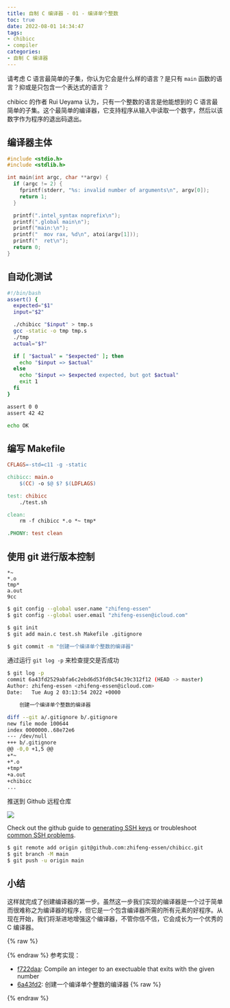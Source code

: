 ```yaml
---
title: 自制 C 编译器 - 01 - 编译单个整数
toc: true
date: 2022-08-01 14:34:47
tags: 
- chibicc
- compiler
categories: 
- 自制 C 编译器
---
```


请考虑 C 语言最简单的子集，你认为它会是什么样的语言？是只有 `main` 函数的语言？抑或是只包含一个表达式的语言？

<!-- more -->

chibicc 的作者 Rui Ueyama 认为，只有一个整数的语言是他能想到的 C 语言最简单的子集。这个最简单的编译器，它支持程序从输入中读取一个数字，然后以该数字作为程序的退出码退出。

## 编译器主体

```c main.c
#include <stdio.h>
#include <stdlib.h>

int main(int argc, char **argv) {
  if (argc != 2) {
    fprintf(stderr, "%s: invalid number of arguments\n", argv[0]);
    return 1;
  }

  printf(".intel_syntax noprefix\n");
  printf(".global main\n");
  printf("main:\n");
  printf("  mov rax, %d\n", atoi(argv[1]));
  printf("  ret\n");
  return 0;
}
```

## 自动化测试

```bash test.sh
#!/bin/bash
assert() {
  expected="$1"
  input="$2"

  ./chibicc "$input" > tmp.s
  gcc -static -o tmp tmp.s
  ./tmp
  actual="$?"

  if [ "$actual" = "$expected" ]; then
    echo "$input => $actual"
  else
    echo "$input => $expected expected, but got $actual"
    exit 1
  fi
}

assert 0 0
assert 42 42

echo OK
```

## 编写 Makefile

```makefile Makefile
CFLAGS=-std=c11 -g -static

chibicc: main.o
	$(CC) -o $@ $? $(LDFLAGS)

test: chibicc
	./test.sh

clean:
	rm -f chibicc *.o *~ tmp*

.PHONY: test clean
```

## 使用 git 进行版本控制

```gitignore .gitignore
*~
*.o
tmp*
a.out
9cc
```

```bash
$ git config --global user.name "zhifeng-essen"
$ git config --global user.email "zhifeng-essen@icloud.com"
```

```bash
$ git init
$ git add main.c test.sh Makefile .gitignore
```

```bash
$ git commit -m "创建一个编译单个整数的编译器"
```

通过运行 `git log -p` 来检查提交是否成功

```bash
$ git log -p
commit 6a43fd2529abfa6c2ebd6d53fd0c54c39c312f12 (HEAD -> master)
Author: zhifeng-essen <zhifeng-essen@icloud.com>
Date:   Tue Aug 2 03:13:54 2022 +0000

    创建一个编译单个整数的编译器

diff --git a/.gitignore b/.gitignore
new file mode 100644
index 0000000..68e72e6
--- /dev/null
+++ b/.gitignore
@@ -0,0 +1,5 @@
+*~
+*.o
+tmp*
+a.out
+chibicc
...
```

推送到 Github 远程仓库

![](/posts/chibicc-compilerbook-step-01/images/FireShot%20Capture%20001%20-%20Create%20a%20New%20Repository%20-%20github.com-tuya.webp)

Check out the github guide to [generating SSH keys](https://docs.github.com/articles/generating-an-ssh-key/) or troubleshoot [common SSH problems](https://docs.github.com/ssh-issues/).

```bash
$ git remote add origin git@github.com:zhifeng-essen/chibicc.git
$ git branch -M main
$ git push -u origin main
```

## 小结

这样就完成了创建编译器的第一步。虽然这一步我们实现的编译器是一个过于简单而很难称之为编译器的程序，但它是一个包含编译器所需的所有元素的好程序。从现在开始，我们将渐进地增强这个编译器，不管你信不信，它会成长为一个优秀的 C 编译器。

{% raw %}<article class="message is-info"><div class="message-body">{% endraw %}
参考实现：
- [f722daa](https://github.com/rui314/chibicc/commit/f722daaaae0606115df4ace5a852da23c1a5b0f3): Compile an integer to an exectuable that exits with the given number
- [6a43fd2](https://github.com/zhifeng-essen/chibicc/commit/6a43fd2529abfa6c2ebd6d53fd0c54c39c312f12): 创建一个编译单个整数的编译器
{% raw %}</div></article>{% endraw %}
